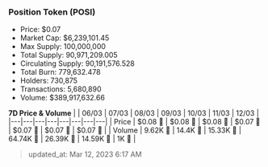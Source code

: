 
  ### Position Token (POSI)
  - Price: $0.07
  - Market Cap: $6,239,101.45
  - Max Supply: 100,000,000
  - Total Supply: 90,971,209.005
  - Circulating Supply: 90,191,576.528
  - Total Burn: 779,632.478
  - Holders: 730,875
  - Transactions: 5,680,890
  - Volume: $389,917,632.66

  **7D Price & Volume**
  | | 06&#x2F;03 | 07&#x2F;03 | 08&#x2F;03 | 09&#x2F;03 | 10&#x2F;03 | 11&#x2F;03 | 12&#x2F;03 |
  |---|---|---|---|---|---|---|---|
  | Price | $0.08 🔻 | $0.08 🔻 | $0.08 🔻 | $0.07 🔻 | $0.07 🔻 | $0.07 🔻 | $0.07 🚀 |
  | Volume | 9.62K 🔻 | 14.4K 🚀 | 15.33K 🚀 | 64.74K 🚀 | 26.39K 🔻 | 14.59K 🔻 | 1K 🔻 |

  > updated_at: Mar 12, 2023 6:17 AM
